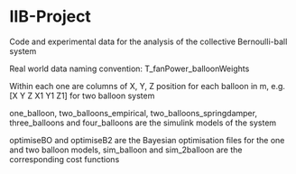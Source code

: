 # IIB-Project
Code and experimental data for the analysis of the collective Bernoulli-ball system


Real world data naming convention: T_fanPower_balloonWeights

Within each one are columns of X, Y, Z position for each balloon in m, e.g. [X Y Z X1 Y1 Z1] for two balloon system

one_balloon, two_balloons_empirical, two_balloons_springdamper, three_balloons and four_balloons are the simulink models of the system

optimiseBO and optimiseB2 are the Bayesian optimisation files for the one and two balloon models, sim_balloon and sim_2balloon are the corresponding cost functions
